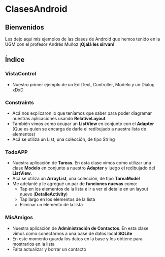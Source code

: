 # ClasesAndroid
## Bienvenidos
Les dejo aquí mis ejemplos de las clases de Android que hemos tenido en la UGM con el profesor Andrés Muñoz  **¡Ojalá les sirvan!**

## Índice
### VistaControl
* Nuestro primer ejemplo de un EditText, Controller, Modelo y un Dialog xDxD

### Constraints
* Acá nos explicaron lo que teníamos que saber para poder diagramar nuestras aplicaciones usando **RelativeLayout**
* También vimos como ocupar un **ListView** en conjunto con el **Adapter** (Que es quien se encarga de darle el redibujado a nuestra lista de elementos)
* Acá se utiliza un List, una colección, de tipo String

### TodoAPP
* Nuestra aplicación de **Tareas**. En esta clase vimos como utilizar una clase **Modelo** en conjunto a nuestro **Adapter** y luego el redibujado del **ListView**. 
* Acá se utiliza un **ArrayList**, una colección, de tipo **TareaModel**
* Me adelanté y le agregué un par de **funciones nuevas** como:
	* Tap en los elementos de la lista e ir a ver el detalle en un layout nuevo (**DetalleActivity**)
	* Tap largo en los elementos de la lista
	* Eliminar un elemento de la lista
	
### MisAmigos

* Nuestra aplicación de **Administración de Contactos**. En esta clase vimos como conectarnos a una base de datos local **SQLite**
* En este momento guarda los datos en la base y los obtiene para mostrarlos en la lista
* Falta actualizar y borrar un contacto